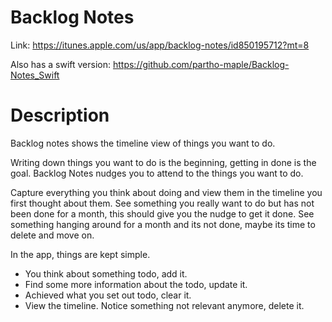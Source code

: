 # Backlog Notes

Link:  https://itunes.apple.com/us/app/backlog-notes/id850195712?mt=8

Also has a swift version:  https://github.com/partho-maple/Backlog-Notes_Swift


# Description

Backlog notes shows the timeline view of things you want to do.

Writing down things you want to do is the beginning, getting in done is the goal. Backlog Notes nudges you to attend to the things you want to do.

Capture everything you think about doing and view them in the timeline you first thought about them. See something you really want to do but has not been done for a month, this should give you the nudge to get it done. See something hanging around for a month and its not done, maybe its time to delete and move on.

In the app, things are kept simple.

- You think about something todo, add it.
- Find some more information about the todo, update it.
- Achieved what you set out todo, clear it.
- View the timeline. Notice something not relevant anymore, delete it. 
